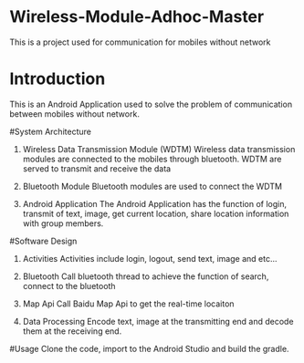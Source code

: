 # Wireless-Module-Adhoc-Master
This is a project used for communication for mobiles without network 


# Introduction
This is an Android Application used to solve the problem of communication between mobiles 
without network.

#System Architecture 
1. Wireless Data Transmission Module (WDTM)
Wireless data transmission modules are connected to the mobiles through bluetooth. WDTM are served 
to transmit and receive the data

2. Bluetooth Module
Bluetooth modules are used to connect the WDTM

3. Android Application
The Android Application has the function of login, transmit of text, image, get current location, share
location information with group members.

#Software Design
1. Activities
Activities include login, logout, send text, image and etc...

2. Bluetooth
Call bluetooth thread to achieve the function of search, connect to the bluetooth

3. Map Api
Call Baidu Map Api to get the real-time locaiton

4. Data Processing
Encode text, image at the transmitting end and decode them at the receiving end.

#Usage
Clone the code, import to the Android Studio and build the gradle.



